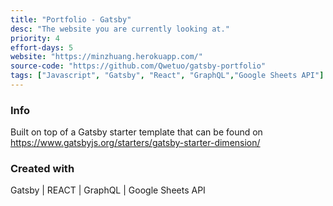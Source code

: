```yaml
---
title: "Portfolio - Gatsby"
desc: "The website you are currently looking at."
priority: 4
effort-days: 5
website: "https://minzhuang.herokuapp.com/"
source-code: "https://github.com/Qwetuo/gatsby-portfolio"
tags: ["Javascript", "Gatsby", "React", "GraphQL","Google Sheets API"]
---
```

### Info
Built on top of a Gatsby starter template that can be found on https://www.gatsbyjs.org/starters/gatsby-starter-dimension/

### Created with

Gatsby | REACT | GraphQL | Google Sheets API